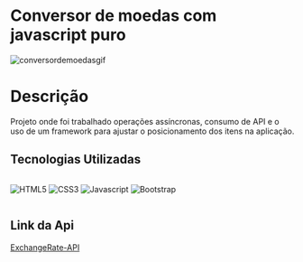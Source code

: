 # Conversor de moedas com javascript puro

![conversordemoedasgif](https://user-images.githubusercontent.com/91050670/169563350-1617368e-653d-4d4a-84c4-9704086f1e00.gif)

# Descrição

<p>Projeto onde foi trabalhado operações assíncronas, consumo de API e o uso de um framework para ajustar o posicionamento dos itens na aplicação.</p>

## Tecnologias Utilizadas 

<div style="display: flex" >
  
![HTML5](https://img.shields.io/badge/html5-%23E34F26.svg?style=for-the-badge&logo=html5&logoColor=white)
![CSS3](https://img.shields.io/badge/css3-%231572B6.svg?style=for-the-badge&logo=css3&logoColor=white)
![Javascript](https://img.shields.io/badge/JavaScript-F7DF1E?style=for-the-badge&logo=javascript&logoColor=black)
![Bootstrap](https://img.shields.io/badge/bootstrap-%23563D7C.svg?style=for-the-badge&logo=bootstrap&logoColor=white)

</div>

## Link da Api 

<p><a href="https://www.exchangerate-api.com/">ExchangeRate-API</a></p>
